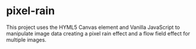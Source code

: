 # pixel-rain

This project uses the HYML5 Canvas element and Vanilla JavaScript to manipulate image data creating a pixel rain effect and a flow field effect for multiple images.
